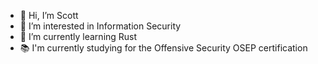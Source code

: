 - 👋 Hi, I’m Scott
- 👀 I’m interested in Information Security
- 🌱 I’m currently learning Rust
- 📚 I'm currently studying for the Offensive Security OSEP certification

<!---
Carp704/Carp704 is a ✨ special ✨ repository because its `README.md` (this file) appears on your GitHub profile.
You can click the Preview link to take a look at your changes.
--->
